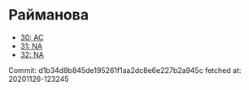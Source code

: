 # Райманова
- [30: AC](30.md)
- [31: NA](31.md)
- [32: NA](32.md)

Commit: d1b34d8b845de195261f1aa2dc8e6e227b2a945c
 fetched at: 20201126-123245
